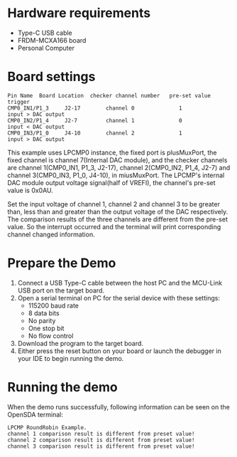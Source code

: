 Hardware requirements
=====================
- Type-C USB cable
- FRDM-MCXA166 board
- Personal Computer

Board settings
==============
~~~~~~~~~~~~~~~~~~~~~~~~~~~~~~~~~~~~~~~~~~~~~~~~~~~~~~~~~~~~~~~~~~~~~~~~~~~~~~~~~~~~~~~~~
Pin Name  Board Location  checker channel number   pre-set value      trigger        
CMP0_IN1/P1_3     J2-17        channel 0              1           input > DAC output
CMP0_IN2/P1_4     J2-7         channel 1              0           input < DAC output
CMP0_IN3/P1_0     J4-10        channel 2              1           input > DAC output
~~~~~~~~~~~~~~~~~~~~~~~~~~~~~~~~~~~~~~~~~~~~~~~~~~~~~~~~~~~~~~~~~~~~~~~~~~~~~~~~~~~~~~~~~

This example uses LPCMP0 instance, the fixed port is plusMuxPort, the fixed channel is
channel 7(Internal DAC module), and the checker channels are channel 1(CMP0_IN1, P1_3, J2-17),
channel 2(CMP0_IN2, P1_4, J2-7) and channel 3(CMP0_IN3, P1_0, J4-10), in miusMuxPort.
The LPCMP's internal DAC module output voltage signal(half of VREFI), the channel's pre-set value
is 0x0AU.

Set the input voltage of channel 1, channel 2 and channel 3 to be greater than, less than
and greater than the output voltage of the DAC respectively. The comparison results of the 
three channels are different from the pre-set value. So the interrupt occurred and the terminal
will print corresponding channel changed information.

Prepare the Demo
================
1. Connect a USB Type-C cable between the host PC and the MCU-Link USB port on the target board.
2. Open a serial terminal on PC for the serial device with these settings:
    - 115200 baud rate
    - 8 data bits
    - No parity
    - One stop bit
    - No flow control
3. Download the program to the target board.
4. Either press the reset button on your board or launch the debugger in your IDE to begin running
   the demo.

Running the demo
================
When the demo runs successfully, following information can be seen on the OpenSDA terminal:

~~~~~~~~~~~~~~~~~~~~~~~~~~~~~
LPCMP RoundRobin Example.
channel 1 comparison result is different from preset value!
channel 2 comparison result is different from preset value!
channel 3 comparison result is different from preset value!

~~~~~~~~~~~~~~~~~~~~~~~~~~~~~
